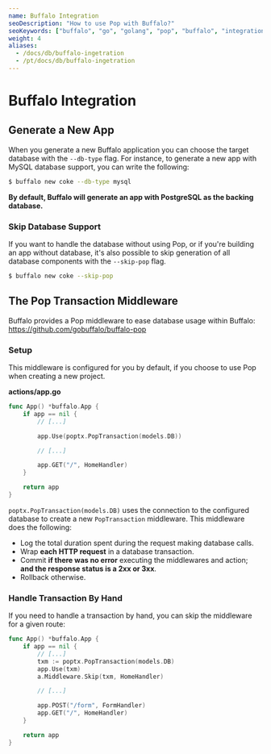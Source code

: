 ```yaml
---
name: Buffalo Integration
seoDescription: "How to use Pop with Buffalo?"
seoKeywords: ["buffalo", "go", "golang", "pop", "buffalo", "integration"]
weight: 4
aliases:
  - /docs/db/buffalo-ingetration
  - /pt/docs/db/buffalo-ingetration
---
```


# Buffalo Integration

## Generate a New App

When you generate a new Buffalo application you can choose the target database with the `--db-type` flag. For instance, to generate a new app with MySQL database support, you can write the following:

```bash
$ buffalo new coke --db-type mysql
```

**By default, Buffalo will generate an app with PostgreSQL as the backing database.**

### Skip Database Support

If you want to handle the database without using Pop, or if you're building an app without database, it's also possible to skip generation of all database components with the `--skip-pop` flag.

```bash
$ buffalo new coke --skip-pop
```

## The Pop Transaction Middleware

Buffalo provides a Pop middleware to ease database usage within Buffalo: https://github.com/gobuffalo/buffalo-pop

### Setup

This middleware is configured for you by default, if you choose to use Pop when creating a new project.

**actions/app.go**

```go
func App() *buffalo.App {
	if app == nil {
        // [...]

        app.Use(poptx.PopTransaction(models.DB))

        // [...]

        app.GET("/", HomeHandler)
    }

    return app
}
```

`poptx.PopTransaction(models.DB)` uses the connection to the configured database to create a new `PopTransaction` middleware. This middleware does the following:

* Log the total duration spent during the request making database calls.
* Wrap **each HTTP request** in a database transaction.
* Commit **if there was no error** executing the middlewares and action; **and the response status is a 2xx or 3xx**.
* Rollback otherwise.

### Handle Transaction By Hand

If you need to handle a transaction by hand, you can skip the middleware for a given route:

```go
func App() *buffalo.App {
	if app == nil {
        // [...]
        txm := poptx.PopTransaction(models.DB)
        app.Use(txm)
        a.Middleware.Skip(txm, HomeHandler)

        // [...]

        app.POST("/form", FormHandler)
        app.GET("/", HomeHandler)
    }

    return app
}
```
